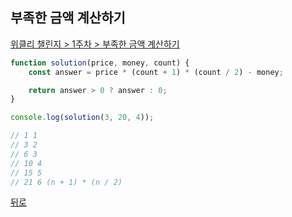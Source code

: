 ## 부족한 금액 계산하기

[위클리 챌린지 > 1주차 > 부족한 금액 계산하기](https://programmers.co.kr/learn/courses/30/lessons/82612)

``` js
function solution(price, money, count) {
    const answer = price * (count + 1) * (count / 2) - money;

    return answer > 0 ? answer : 0;
}

console.log(solution(3, 20, 4));

// 1 1
// 3 2
// 6 3
// 10 4
// 15 5
// 21 6 (n + 1) * (n / 2)
```

[뒤로](https://github.com/SeongYongLee/TIL/tree/main/Algorithm/Programmers)